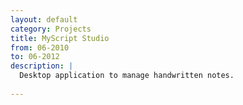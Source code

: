 ```yaml
---
layout: default
category: Projects
title: MyScript Studio
from: 06-2010
to: 06-2012
description: |
  Desktop application to manage handwritten notes.
  
---
```

